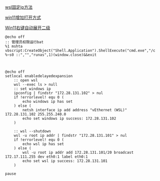 
[wsl固定ip方法](https://blog.csdn.net/u011843342/article/details/127581604)

[win11增加打开方式](https://xinzhi.wenda.so.com/a/1661149622200014)

[Win11右键自动展开二级](https://www.xitongzhijia.net/xtjc/20220705/246460.html)


```
@echo off
:: 管理员权限运行bat
%1 mshta vbscript:CreateObject("Shell.Application").ShellExecute("cmd.exe","/c %~s0 ::","","runas",1)(window.close)&&exit



@echo off
setlocal enabledelayedexpansion
    :: open wsl
    wsl --exec ls > null
    :: set windows ip
    ipconfig | findstr "172.28.131.102" > nul
    if !errorlevel! equ 0 (
        echo windows ip has set
    ) else (
        netsh interface ip add address "vEthernet (WSL)" 172.28.131.102 255.255.240.0
        echo set windows ip success: 172.28.131.102
    )
 
    :: wsl --shutdown
    wsl -u root ip addr | findstr "172.28.131.101" > nul
    if !errorlevel! equ 0 (
        echo wsl ip has set
    ) else (
        wsl -u root ip addr add 172.28.131.101/20 broadcast 172.17.111.255 dev eth0:1 label eth0:1
        echo set wsl ip success: 172.28.131.101
    )
 
pause
```
